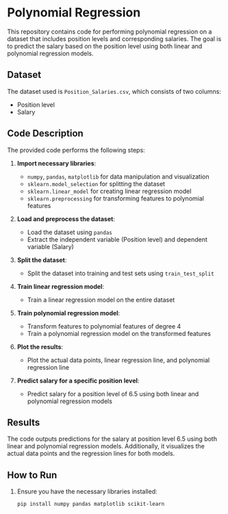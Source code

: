 # Polynomial Regression

This repository contains code for performing polynomial regression on a dataset that includes position levels and corresponding salaries. The goal is to predict the salary based on the position level using both linear and polynomial regression models.

## Dataset

The dataset used is `Position_Salaries.csv`, which consists of two columns:
- Position level
- Salary

## Code Description

The provided code performs the following steps:

1. **Import necessary libraries**:
   - `numpy`, `pandas`, `matplotlib` for data manipulation and visualization
   - `sklearn.model_selection` for splitting the dataset
   - `sklearn.linear_model` for creating linear regression model
   - `sklearn.preprocessing` for transforming features to polynomial features

2. **Load and preprocess the dataset**:
   - Load the dataset using `pandas`
   - Extract the independent variable (Position level) and dependent variable (Salary)

3. **Split the dataset**:
   - Split the dataset into training and test sets using `train_test_split`

4. **Train linear regression model**:
   - Train a linear regression model on the entire dataset

5. **Train polynomial regression model**:
   - Transform features to polynomial features of degree 4
   - Train a polynomial regression model on the transformed features

6. **Plot the results**:
   - Plot the actual data points, linear regression line, and polynomial regression line

7. **Predict salary for a specific position level**:
   - Predict salary for a position level of 6.5 using both linear and polynomial regression models

## Results

The code outputs predictions for the salary at position level 6.5 using both linear and polynomial regression models. Additionally, it visualizes the actual data points and the regression lines for both models.

## How to Run

1. Ensure you have the necessary libraries installed:
   ```bash
   pip install numpy pandas matplotlib scikit-learn
